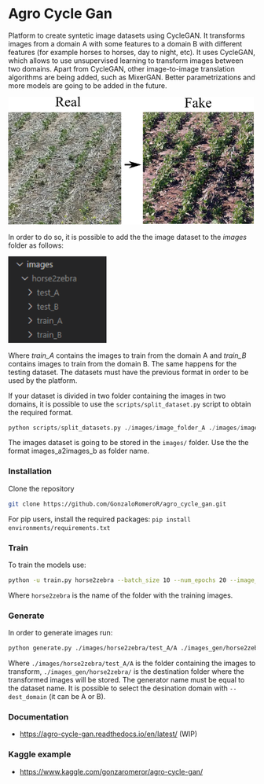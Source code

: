 # Agro Cycle Gan

Platform to create syntetic image datasets using CycleGAN. It transforms images from a domain A with some features to a domain B with different features (for example horses to horses, day to night, etc). It uses CycleGAN, which allows to use unsupervised learning to transform images between two domains. Apart from CycleGAN, other image-to-image translation algorithms are being added, such as MixerGAN. Better parametrizations and more models are going to be added in the future.

<img src="./docs/images/transformation.PNG" alt="drawing" width="500"/>


In order to do so, it is possible to add the the image dataset to the *images* folder as follows:  

<img src="./docs/images/image_folder.PNG" alt="drawing" width="200"/>

Where *train_A* contains the images to train from the domain A and *train_B* contains images to train from the domain B. The same happens for the testing dataset. The datasets must have the previous format in order to be used by the platform.

If your dataset is divided in two folder containing the images in two domains, it is possible to use the `scripts/split_dataset.py` script to obtain the required format.

```python
python scripts/split_datasets.py ./images/image_folder_A ./images/image_folder_B imagesA2imagesB
```

The images dataset is going to be stored in the `images/` folder. Use the the format images_a2images_b as folder name. 


### Installation

Clone the repository

```bash
git clone https://github.com/GonzaloRomeroR/agro_cycle_gan.git
```

For pip users, install the required packages: `pip install environments/requirements.txt` 


### Train
To train the models use:

```bash
python -u train.py horse2zebra --batch_size 10 --num_epochs 20 --image_resize 64 64
```

Where `horse2zebra` is the name of the folder with the training images.

### Generate

In order to generate images run:

```bash
python generate.py ./images/horse2zebra/test_A/A ./images_gen/horse2zebra/ --generator_name horse2zebra --dest_domain B
```

Where `./images/horse2zebra/test_A/A` is the folder containing the images to transform, `./images_gen/horse2zebra/` is the destination folder where the transformed images will be stored. The generator name must be equal to the dataset name. It is possible to select the desination domain with `--dest_domain` (it can be A or B). 

### Documentation 

* https://agro-cycle-gan.readthedocs.io/en/latest/ (WIP)

### Kaggle example

* https://www.kaggle.com/gonzaromeror/agro-cycle-gan/
